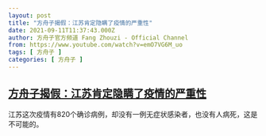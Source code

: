 ```yaml
---
layout: post
title: "方舟子揭假：江苏肯定隐瞒了疫情的严重性"
date: 2021-09-11T11:37:43.000Z
author: 方舟子官方频道 Fang Zhouzi - Official Channel
from: https://www.youtube.com/watch?v=emO7VG6M_uo
tags: [ 方舟子 ]
categories: [ 方舟子 ]
---
```

<!--1631360263000-->
[方舟子揭假：江苏肯定隐瞒了疫情的严重性](https://www.youtube.com/watch?v=emO7VG6M_uo)
------

<div>
江苏这次疫情有820个确诊病例，却没有一例无症状感染者，也没有人病死，这是不可能的。
</div>
